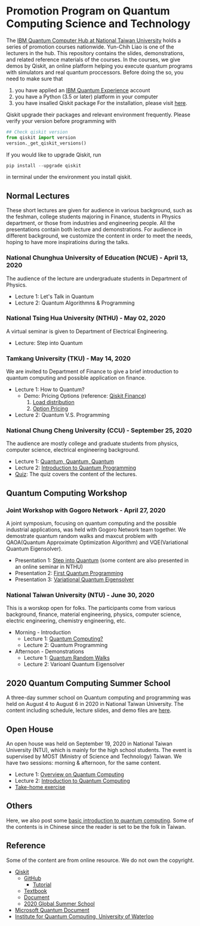 # Promotion Program on Quantum Computing Science and Technology
The [IBM Quantum Computer Hub at National Taiwan University](http://quantum.ntu.edu.tw/) holds a series of promotion courses nationwide. Yun-Chih Liao is one of the lecturers in the hub. This repository contains the slides, demonstrations, and related reference materials of the courses.
In the courses, we give demos by Qiskit, an online platform helping you execute quantum programs with simulators and real quantum proccessors. Before doing the so, you need to make sure that 
1. you have applied an [IBM Quantum Experience](https://quantum-computing.ibm.com/) account
2. you have a Python (3.5 or later) platform in your computer
3. you have insalled Qiskit package
For the installation, please visit [here](https://github.com/ycldingo/IBMQ/blob/master/README.md). 

Qiskit upgrade their packages and relevant environment frequently. Please verify your version before programming with 
```python
## Check qiskit version
from qiskit import version
version._get_qiskit_versions()
```
If you would like to upgrade Qiskit, run
```python
pip install --upgrade qiskit
```
in terminal under the environment you install qiskit.

## Normal Lectures 
These short lectures are given for audience in various background, such as the feshman, college students majoring in Finance, students in Physics department, or those from industries and engineering people. All the presentations contain both lecture and demonstrations. For audience in different background, we customize the content in order to meet the needs, hoping to have more inspiratioins during the talks.

### National Chunghua University of Education (NCUE) - April 13, 2020
The audience of the lecture are undergraduate students in Department of Physics.
- Lecture 1: Let's Talk in Quantum
- Lecture 2: Quantum Algorithmns & Programming

### National Tsing Hua University (NTHU) - May 02, 2020
A virtual seminar is given to Department of Electrical Engineering.
- Lecture: Step into Quantum

### Tamkang University (TKU) - May 14, 2020
We are invited to Department of Finance to give a brief introduction to quantum computing and possible application on finance.
- Lecture 1: How to Quantum?
  - Demo: Pricing Options (reference: [Qiskit Finance](https://github.com/Qiskit/qiskit-tutorials/blob/4e76af1f26af57f3a1112318e5c611c52cf960de/qiskit/advanced/aqua/finance/simulation/european_call_option_pricing.ipynb))
    1. [Load distribution](https://github.com/ycldingo/QuantumComputer_tw/blob/master/demo/LoadDistribution.ipynb)
    2. [Option Pricing](https://github.com/ycldingo/QuantumComputer_tw/blob/master/demo/OptionPricing_butterfly.ipynb)
- Lecture 2: Quantum V.S. Programming

### National Chung Cheng University (CCU) - September 25, 2020
The audience are mostly college and graduate students from physics, computer science, electrical engineering background.
- Lecture 1: [Quantum, Quantum, Quantum](https://github.com/ycldingo/QuantumComputer_tw/blob/master/slides/CCU092520-QuantumQuantumQuantum.pdf)
- Lecture 2: [Introduction to Quantum Programming](https://github.com/ycldingo/QuantumComputer_tw/blob/master/slides/CCU092520-IntorductionToQuantumProgramming.pdf)
- [Quiz](https://forms.gle/kUZdNFa4N5WY7PjH8): The quiz covers the content of the lectures.

## Quantum Computing Workshop
### Joint Workshop with Gogoro Network - April 27, 2020
A joint symposium, focusing on quantum computing and the possible industrial applications, was held with Gogoro Network team together. We demostrate quantum random walks and maxcut problem with QAOA(Quantum Approximate Optimization Algorithm) and VQE(Variational Quantum Eigensolver).
- Presentation 1: [Step into Quantum](https://github.com/ycldingo/QuantumComputer_tw/blob/master/slides/Step%20into%20Quantum.pdf) (some content are also presented in an online seminar in NTHU)
- Presentation 2: [First Quantum Programming](https://github.com/ycldingo/QuantumComputer_tw/blob/master/slides/First%20Quantum%20Programming.pdf)
- Presentation 3: [Variational Quantum Eigensolver](https://github.com/ycldingo/QuantumComputer_tw/blob/master/slides/Variational%20Quantum%20Eigensolver.pdf)

### National Taiwan University (NTU) - June 30, 2020
This is a worskop open for folks. The participants come from various background, finance, material engineering, physics, computer science, electric engineering, chemistry engineering, etc. 
- Morning - Introduction
  - Lecture 1: [Quantum Computing?](https://github.com/ycldingo/QuantumComputer_tw/blob/master/slides/063020-QuantumComputing.pdf)
  - Lecture 2: Quantum Programming
- Afternoon - Demonstrations
  - Lecture 1: [Quantum Random Walks](https://github.com/ycldingo/QuantumComputer_tw/blob/master/slides/063020-QuantumRandomWalks.pdf)
  - Lecture 2: Varioanl Quantum Eigensolver


## 2020 Quantum Computing Summer School
A three-day summer school on Quantum computing and programming was held on August 4 to August 6 in 2020 in National Taiwan University. The content including schedule, lecture slides, and demo files are [here](https://github.com/ycldingo/QuantumComputing_2020Summer).

## Open House
An open house was held on September 19, 2020 in National Taiwan University (NTU), which is mainly for the high school students. The event is supervised by MOST (Ministry of Science and Technology) Taiwan. We have two sessions: morning & afternoon, for the same content.
- Lecture 1: [Overview on Quantum Computing](https://github.com/ycldingo/QuantumComputer_tw/blob/master/slides/OpenHouse091920-overview.pdf)
- Lecture 2: [Introduction to Quantum Computing](https://github.com/ycldingo/QuantumComputer_tw/blob/master/slides/OpenHouse091920-introduction.pdf)
- [Take-home exercise](https://github.com/ycldingo/QuantumComputer_tw/tree/master/exercise)

## Others
Here, we also post some [basic introduction to quantum computing](https://github.com/ycldingo/QuantumComputer_tw/blob/master/QA_QuantumComputer.ipynb). Some of the contents is in Chinese since the reader is set to be the folk in Taiwan.


## Reference
Some of the content are from online resource. We do not own the copyright.
- [Qiskit](https://qiskit.org/)
  - [GitHub](https://github.com/Qiskit)
    - [Tutorial](https://github.com/Qiskit/qiskit-tutorials)
  - [Textbook](https://qiskit.org/textbook/preface.html)
  - [Document](https://qiskit.org/documentation/)
  - [2020 Global Summer School](https://qiskit.org/events/summer-school/)
- [Microsoft Quantum Document](https://docs.microsoft.com/en-us/quantum/)
- [Institute for Quantum Computing, University of Waterloo](https://uwaterloo.ca/institute-for-quantum-computing/quantum-computing-101#Superposition-and-entanglement)
